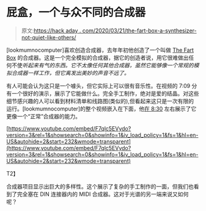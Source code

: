 # 屁盒，一个与众不同的合成器

> 原文:[https://hack aday . com/2020/03/21/the-fart-box-a-synthesizer-not-quiet-like-others/](https://hackaday.com/2020/03/21/the-fart-box-a-synthesizer-not-quite-like-others/)

[lookmumnocomputer]喜欢创造合成器，去年年初他创造了一个叫做 [The Fart Box](https://www.lookmumnocomputer.com/projects/#/fart-box) 的合成器。这是一个完全模拟的合成器，据它的创造者说，用它很难做出任何不使*听起来有气的东西。它不太像任何其他合成器，虽然它能够像一个常规的模拟合成器一样工作，但它离发出美妙的声音不远了。*

有人可能会认为这只是一个噱头，但它实际上可以很有音乐性。在视频的 7:09 分有一个很好的演示，展示了它能做什么。完全手工制作，绝对是爱的结晶。对这些细节感兴趣的人可以看到材料清单和线路图(类似的),但看起来这只是一次有限的运行。[lookmumnocomputer]的整个视频嵌入在下面，他[在 8:30](https://youtu.be/F7qlc5EVydo?t=510) 左右展示了它更像一个“正常”合成器的能力。

 [https://www.youtube.com/embed/F7qlc5EVydo?version=3&rel=1&showsearch=0&showinfo=1&iv_load_policy=1&fs=1&hl=en-US&autohide=2&start=232&wmode=transparent](https://www.youtube.com/embed/F7qlc5EVydo?version=3&rel=1&showsearch=0&showinfo=1&iv_load_policy=1&fs=1&hl=en-US&autohide=2&start=232&wmode=transparent)

T2】

合成器项目显示出巨大的多样性。这个展示了复杂的手工制作的一面，但我们也看到了完全塞在 DIN 连接器内的 MIDI 合成器。这对于光谱的另一端来说又如何呢？